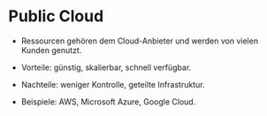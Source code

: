 # Public Cloud

- Ressourcen gehören dem Cloud-Anbieter und werden von vielen Kunden genutzt.

- Vorteile: günstig, skalierbar, schnell verfügbar.

- Nachteile: weniger Kontrolle, geteilte Infrastruktur.

- Beispiele: AWS, Microsoft Azure, Google Cloud.
